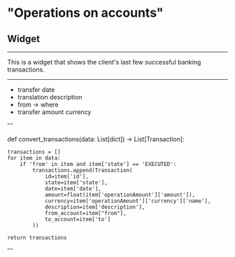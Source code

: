 
#  "Operations on accounts"

## Widget

***
This is a widget that shows the client's last few successful banking transactions.
***

* transfer date
* translation description
* from -> where
* transfer amount currency

'''

def convert_transactions(data: List[dict]) -> List[Transaction]:

    transactions = []
    for item in data:
        if 'from' in item and item['state'] == 'EXECUTED':
            transactions.append(Transaction(
                id=item['id'],
                state=item['state'],
                date=item['date'],
                amount=float(item['operationAmount']['amount']),
                currency=item['operationAmount']['currency']['name'],
                description=item['description'],
                from_account=item["from"],
                to_account=item['to']
            ))

    return transactions

'''